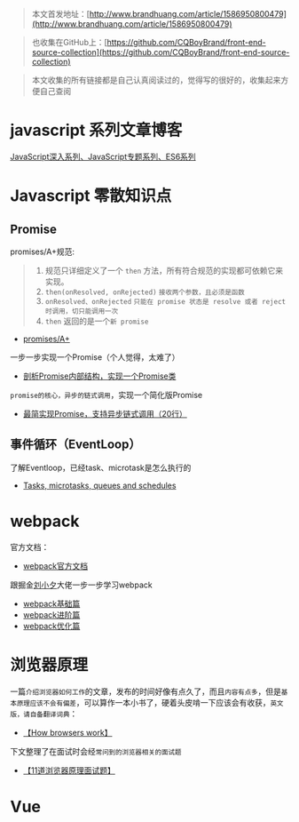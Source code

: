 > 本文首发地址：[http://www.brandhuang.com/article/1586950800479](http://www.brandhuang.com/article/1586950800479)

> 也收集在GitHub上：[https://github.com/CQBoyBrand/front-end-source-collection](https://github.com/CQBoyBrand/front-end-source-collection)

> 本文收集的所有链接都是自己认真阅读过的，觉得写的很好的，收集起来方便自己查阅

# javascript 系列文章博客

[JavaScript深入系列、JavaScript专题系列、ES6系列](https://github.com/mqyqingfeng/Blog)

# Javascript 零散知识点
## Promise

promises/A+规范:
> 1. 规范只详细定义了一个 `then` 方法，所有符合规范的实现都可依赖它来实现。
> 2. `then(onResolved, onRejected)` `接收两个参数，且必须是函数`
> 3. `onResolved、onRejected` `只能在 promise 状态是 resolve 或者 reject 时调用，切只能调用一次`
> 4. `then` 返回的是一个`新 promise`

- [promises/A+](https://promisesaplus.com/)

一步一步实现一个Promise（个人觉得，太难了）
- [剖析Promise内部结构，实现一个Promise类](https://github.com/xieranmaya/blog/issues/3)

`promise的核心，异步的链式调用`，实现一个简化版Promise
- [最简实现Promise，支持异步链式调用（20行）](https://juejin.im/post/5e6f4579f265da576429a907)

## 事件循环（EventLoop）
了解Eventloop，已经task、microtask是怎么执行的

- [Tasks, microtasks, queues and schedules](https://jakearchibald.com/2015/tasks-microtasks-queues-and-schedules/)

# webpack 

官方文档：
- [webpack官方文档](https://webpack.js.org/concepts/)

跟掘金[刘小夕](https://juejin.im/user/5c6256596fb9a049bd42c770)大佬一步一步学习webpack

- [webpack基础篇](https://juejin.im/post/5e5c65fc6fb9a07cd00d8838)
- [webpack进阶篇](https://juejin.im/post/5e6518946fb9a07c820fbaaf)
- [webpack优化篇](https://juejin.im/post/5e6cfdc85188254913107c1f)

# 浏览器原理
一篇`介绍浏览器如何工作`的文章，发布的时间好像有点久了，而且`内容有点多`，但是`基本原理应该不会有偏差`，可以算作一本小书了，硬着头皮啃一下应该会有收获，`英文版，请自备翻译词典`：

- [【How browsers work】](http://taligarsiel.com/Projects/howbrowserswork1.htm)


下文整理了在面试时会经`常问到的浏览器相关的面试题`

- [【11道浏览器原理面试题】](https://juejin.im/post/5d89798d6fb9a06b102769b1)

# Vue